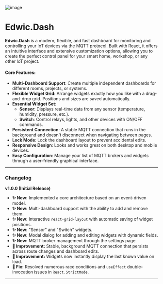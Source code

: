![image](https://github.com/user-attachments/assets/1d622c80-67c9-46df-b519-6f702b483dcc)

# Edwic.Dash

**Edwic.Dash** is a modern, flexible, and fast dashboard for monitoring and controlling your IoT devices via the MQTT protocol. Built with React, it offers an intuitive interface and extensive customization options, allowing you to create the perfect control panel for your smart home, workshop, or any other IoT project.

#### Core Features:

*   **Multi-Dashboard Support**: Create multiple independent dashboards for different rooms, projects, or systems.
*   **Flexible Widget Grid**: Arrange widgets exactly how you like with a drag-and-drop grid. Positions and sizes are saved automatically.
*   **Essential Widget Set**:
    *   **Sensor**: Displays real-time data from any sensor (temperature, humidity, pressure, etc.).
    *   **Switch**: Control relays, lights, and other devices with ON/OFF commands.
*   **Persistent Connection**: A stable MQTT connection that runs in the background and doesn't disconnect when navigating between pages.
*   **Lock Mode**: Lock the dashboard layout to prevent accidental edits.
*   **Responsive Design**: Looks and works great on both desktop and mobile devices.
*   **Easy Configuration**: Manage your list of MQTT brokers and widgets through a user-friendly graphical interface.

---

### Changelog

**v1.0.0 (Initial Release)**

*   **✨ New:** Implemented a core architecture based on an event-driven model.
*   **✨ New:** Multi-dashboard support with the ability to add and remove them.
*   **✨ New:** Interactive `react-grid-layout` with automatic saving of widget positions.
*   **✨ New:** "Sensor" and "Switch" widgets.
*   **✨ New:** Modal dialog for adding and editing widgets with dynamic fields.
*   **✨ New:** MQTT broker management through the settings page.
*   **🚀 Improvement:** Stable, background MQTT connection that persists across route changes and dashboard edits.
*   **🚀 Improvement:** Widgets now instantly display the last known value on load.
*   **🐛 Fix:** Resolved numerous race conditions and `useEffect` double-invocation issues in `React.StrictMode`.

---
